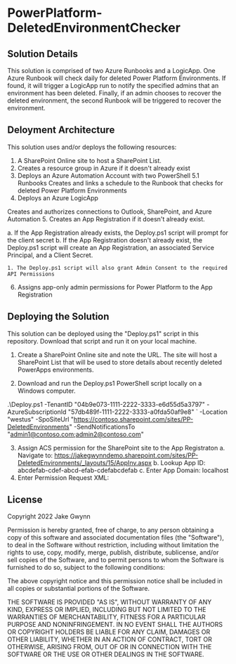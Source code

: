 # PowerPlatform-DeletedEnvironmentChecker

## Solution Details
This solution is comprised of two Azure Runbooks and a LogicApp. One Azure Runbook will check daily for deleted Power Platform Environments. If found, it will trigger a LogicApp run to notify the specified admins that an environment has been deleted. Finally, if an admin chooses to recover the deleted environment, the second Runbook will be triggered to recover the environment.

## Deloyment Architecture
This solution uses and/or deploys the following resources:
1. A SharePoint Online site to host a SharePoint List.
2. Creates a resource group in Azure if it doesn't already exist
3. Deploys an Azure Automation Account with two PowerShell 5.1 Runbooks 
  Creates and links a schedule to the Runbook that checks for deleted Power Platform Environments
4. Deploys an Azure LogicApp 

  Creates and authorizes connections to Outlook, SharePoint, and Azure Automation
5. Creates an App Registration if it doesn't already exist. 

  a. If the App Registration already exists, the Deploy.ps1 script will prompt for the client secret
  b. If the App Registration doesn't already exist, the Deploy.ps1 script will create an App Registration, an associated Service Principal, and a Client Secret. 
  
    1. The Deploy.ps1 script will also grant Admin Consent to the required API Permissions
    
6. Assigns app-only admin permissions for Power Platform to the App Registration

## Deploying the Solution
This solution can be deployed using the "Deploy.ps1" script in this repository. Download that script and run it on your local machine. 

1. Create a SharePoint Online site and note the URL. The site will host a SharePoint List that will be used to store details about recently deleted PowerApps environments.

2. Download and run the Deploy.ps1 PowerShell script locally on a Windows computer. 

.\Deploy.ps1 -TenantID "04b9e073-1111-2222-3333-e6d55d5a3797" -AzureSubscriptionId "57db489f-1111-2222-3333-a0fda50af9e8" `
-Location "westus" -SpoSiteUrl "https://contoso.sharepoint.com/sites/PP-DeletedEnvironments" -SendNotificationsTo "admin1@contoso.com;admin2@contoso.com"

3. Assign ACS permission for the SharePoint site to the App Registraton
  a. Navigate to: https://jakegwynndemo.sharepoint.com/sites/PP-DeletedEnvironments/_layouts/15/AppInv.aspx
  b. Lookup App ID: abcdefab-cdef-abcd-efab-cdefabcdefab
  c. Enter App Domain: localhost
  4. Enter Permission Request XML:
  <AppPermissionRequests AllowAppOnlyPolicy="true">
  <AppPermissionRequest Scope="http://sharepoint/content/sitecollection" Right="FullControl" />
  </AppPermissionRequests>

## License
Copyright 2022 Jake Gwynn

Permission is hereby granted, free of charge, to any person obtaining a copy of this software and associated documentation files (the "Software"), to deal in the Software without restriction, including without limitation the rights to use, copy, modify, merge, publish, distribute, sublicense, and/or sell copies of the Software, and to permit persons to whom the Software is furnished to do so, subject to the following conditions:

The above copyright notice and this permission notice shall be included in all copies or substantial portions of the Software.

THE SOFTWARE IS PROVIDED "AS IS", WITHOUT WARRANTY OF ANY KIND, EXPRESS OR IMPLIED, INCLUDING BUT NOT LIMITED TO THE WARRANTIES OF MERCHANTABILITY, FITNESS FOR A PARTICULAR PURPOSE AND NONINFRINGEMENT. IN NO EVENT SHALL THE AUTHORS OR COPYRIGHT HOLDERS BE LIABLE FOR ANY CLAIM, DAMAGES OR OTHER LIABILITY, WHETHER IN AN ACTION OF CONTRACT, TORT OR OTHERWISE, ARISING FROM, OUT OF OR IN CONNECTION WITH THE SOFTWARE OR THE USE OR OTHER DEALINGS IN THE SOFTWARE.
